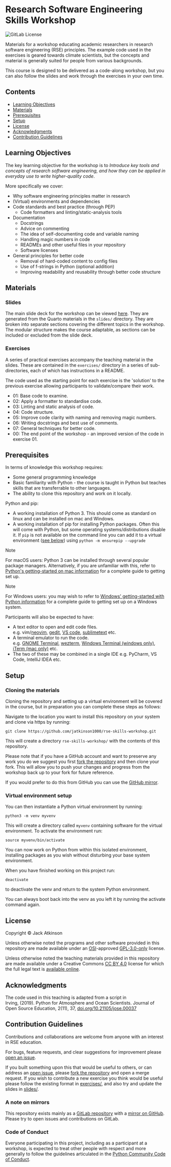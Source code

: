 # Research Software Engineering Skills Workshop

![GitLab License](https://img.shields.io/gitlab/license/jatkinson1000%2Frse-skills-workshop)

Materials for a workshop educating academic researchers in research software
engineering (RSE) principles.
The example code used in the exercises is geared towards climate scientists,
but the concepts and material is generally suited for people from various backgrounds.

This course is designed to be delivered as a code-along workshop, but you can also follow
the slides and work through the exercises in your own time.


## Contents

- [Learning Objectives](#learning-objectives)
- [Materials](#materials)
- [Prerequisites](#prerequisites)
- [Setup](#setup)
- [License](#license)
- [Acknowledgments](#acknowledgments)
- [Contribution Guidelines](#contribution-guidelines)


## Learning Objectives

The key learning objective for the workshop is to _Introduce key tools and concepts of
research software engineering, and how they can be applied in everyday use to write
higher-quality code_.

More specifically we cover:

- Why software engineering principles matter in research
- (Virtual) environments and dependencies
- Code standards and best practice (through PEP)
  - Code formatters and linting/static-analysis tools
- Documentation
  - Docstrings
  - Advice on commenting
  - The idea of self-documenting code and variable naming
  - Handling magic numbers in code
  - READMEs and other useful files in your repository
  - Software licenses
- General principles for better code
  - Removal of hard-coded content to config files
  - Use of f-strings in Python (optional addition)
  - Improving readability and reusability through better code structure


## Materials

### Slides

The main slide deck for the workshop can be viewed [here](https://jatkinson1000.github.io/rse-skills-workshop).
They are generated from the Quarto materials in the `slides/` directory.
They are broken into separate sections covering the different topics in the workshop.
The modular structure makes the course adaptable, as sections can be included or excluded from the slide deck.

### Exercises

A series of practical exercises accompany the teaching material in the slides.
These are contained in the `exercises/` directory in a series of sub-directories,
each of which has instructions in a README.

The code used as the starting point for each exercise is the 'solution' to the
previous exercise allowing participants to validate/compare their work.

- 01: Base code to examine.
- 02: Apply a formatter to standardise code.
- 03: Linting and static analysis of code.
- 04: Code structure.
- 05: Improve code clarity with naming and removing magic numbers.
- 06: Writing docstrings and best use of comments.
- 07: General techniques for better code.
- 00: The end point of the workshop - an improved version of the code in exercise 01.


## Prerequisites

In terms of knowledge this workshop requires:

- Some general programming knowledge
- Basic familiarity with Python - the course is taught in Python but teaches skills that are transferrable to other languages.
- The ability to clone this repository and work on it locally.

Python and pip:

- A working installation of Python 3.
  This should come as standard on linux and can be installed on mac and Windows.
- A working installation of pip for installing Python packages.
  Often this will come with Python, but some operating systems/distributions disable it.
  If `pip` is not available on the command line you can add it to a virtual environment
  ([see below](#virtual-environment-setup)) using `python -m ensurepip --upgrade`

> [!NOTE]
> For macOS users: Python 3 can be installed through several popular package managers.
> Alternatively, if you are unfamiliar with this, refer to
> [Python's getting-started on mac information](https://docs.python.org/3/using/mac.html)
> for a complete guide to getting set up.

> [!NOTE]
> For Windows users: you may wish to refer to
> [Windows' getting-started with Python information](https://learn.microsoft.com/en-us/windows/python/beginners)
> for a complete guide to getting set up on a Windows system.

Participants will also be expected to have:

- A text editor to open and edit code files.\
   e.g. vim/[neovim](https://neovim.io/), [gedit](https://gedit.en.softonic.com/), [VS code](https://code.visualstudio.com/), [sublimetext](https://www.sublimetext.com/) etc.
- A terminal emulator to run the code.\
  e.g. [GNOME Terminal](https://help.gnome.org/users/gnome-terminal/stable/), [wezterm](https://wezfurlong.org/wezterm/index.html), [Windows Terminal (windows only)](https://learn.microsoft.com/en-us/windows/terminal/), [iTerm (mac only)](https://iterm2.com/) etc.
- The two of these may be combined in a single IDE e.g. PyCharm, VS Code, IntelliJ IDEA etc.


## Setup

### Cloning the materials

Cloning the repository and setting up a virtual environment will be covered in the course,
but in preparation you can complete these steps as follows:

Navigate to the location you want to install this repository on your system and clone
via https by running:
```
git clone https://github.com/jatkinson1000/rse-skills-workshop.git
```
This will create a directory `rse-skills-workshop/` with the contents of this repository.

Please note that if you have a GitHub account and want to preserve any work you do
we suggest you first [fork the repository](https://github.com/Cambridge-ICCS/rse-skills-workshop/fork) 
and then clone your fork.
This will allow you to push your changes and progress from the workshop back up to your
fork for future reference.

If you would prefer to do this from GitHub you can use the [GitHub mirror](https://gitlab.com/jatkinson1000/rse-skills-workshop).

### Virtual environment setup

You can then instantiate a Python virtual environment by running:
```
python3 -m venv myvenv
```
This will create a directory called `myvenv` containing software for the virtual environment.
To activate the environment run:
```
source myvenv/bin/activate
```
You can now work on Python from within this isolated environment, installing packages
as you wish without disturbing your base system environment.

When you have finished working on this project run:
```
deactivate
```
to deactivate the venv and return to the system Python environment.

You can always boot back into the venv as you left it by running the activate command again.


## License

Copyright &copy; Jack Atkinson

Unless otherwise noted the programs and other software provided in this repository are
made available under an [OSI](https://opensource.org/)-approved
[GPL-3.0-only](https://opensource.org/license/gpl-3-0/) license.

Unless otherwise noted the teaching materials provided in this repository are
made available under a Creative Commons [CC BY 4.0](https://creativecommons.org/licenses/by/4.0/)
license for which the full legal text is [available online](https://creativecommons.org/licenses/by/4.0/legalcode).


## Acknowledgments

The code used in this teaching is adapted from a script in\
Irving, (2019). Python for Atmosphere and Ocean Scientists.
Journal of Open Source Education, 2(11), 37,
[doi.org/10.21105/jose.00037](https://doi.org/10.21105/jose.00037)


## Contribution Guidelines

Contributions and collaborations are welcome from anyone with an
interest in RSE education.

For bugs, feature requests, and clear suggestions for improvement please
[open an issue](https://gitlab.com/jatkinson1000/rse-skills-workshop/-/issues).

If you built something upon this that would be useful to others, or can
address an [open issue](https://gitlab.com/jatkinson1000/rse-skills-workshop/-/issues),
please [fork the repository](https://gitlab.com/jatkinson1000/rse-skills-workshop/-/forks/new)
and open a merge request.
If you wish to contribute a new exercise you think would be useful please follow the
existing format in [exercises/](exercises/), and also try and update the slides in
[slides/](slides/).


### A note on mirrors

This repository exists mainly as a
[GitLab repository](https://gitlab.com/jatkinson1000/rse-skills-workshop)
with a [mirror on GitHub](https://github.com/jatkinson1000/rse-skills-workshop).\
Please try to open issues and contributions on GitLab.


### Code of Conduct

Everyone participating in this project, including as a participant at a workshop,
is expected to treat other people with respect and more generally to follow
the guidelines articulated in the
[Python Community Code of Conduct](https://www.python.org/psf/codeofconduct/).

